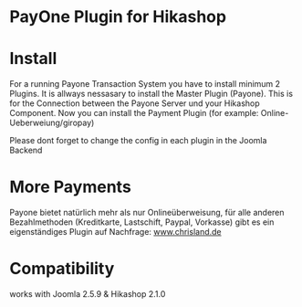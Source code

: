 PayOne Plugin for Hikashop
==========================



Install
==========================

For a running Payone Transaction System you have to install minimum 2 Plugins.
It is allways nessasary to install the Master Plugin (Payone). This is for the Connection between the Payone Server und your Hikashop Component.
Now you can install the Payment Plugin (for example: Online-Ueberweiung/giropay)

Please dont forget to change the config in each plugin in the Joomla Backend

More Payments
==========================
Payone bietet natürlich mehr als nur Onlineüberweisung, für alle anderen Bezahlmethoden (Kreditkarte, Lastschift, Paypal, Vorkasse) gibt es ein eigenständiges Plugin auf Nachfrage:  www.chrisland.de


Compatibility
==========================

works with Joomla 2.5.9 & Hikashop 2.1.0